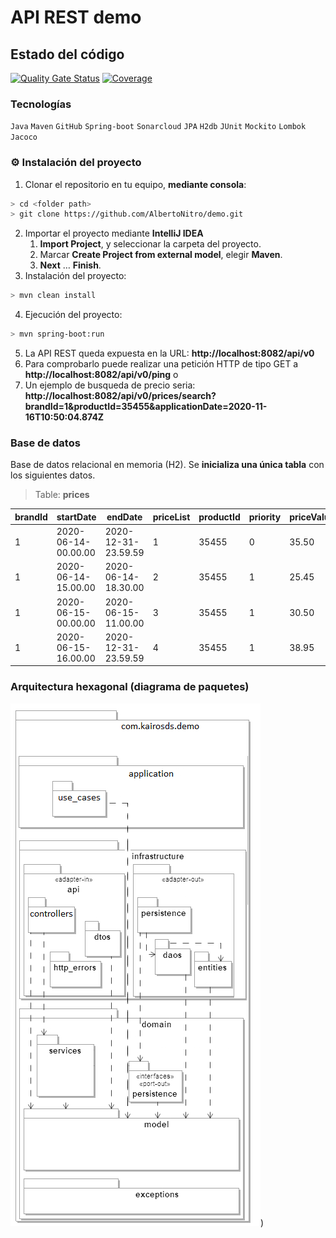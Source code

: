 # API REST demo


## Estado del código
[![Quality Gate Status](https://sonarcloud.io/api/project_badges/measure?project=AlbertoNitro_demo&metric=alert_status)](https://sonarcloud.io/summary/new_code?id=AlbertoNitro_demo)
[![Coverage](https://sonarcloud.io/api/project_badges/measure?project=AlbertoNitro_demo&metric=coverage)](https://sonarcloud.io/summary/new_code?id=AlbertoNitro_demo)


### Tecnologías
`Java` `Maven` `GitHub` `Spring-boot` `Sonarcloud` `JPA` `H2db` `JUnit` `Mockito` `Lombok` `Jacoco`


### :gear: Instalación del proyecto
1. Clonar el repositorio en tu equipo, **mediante consola**:
```sh
> cd <folder path>
> git clone https://github.com/AlbertoNitro/demo.git
```
2. Importar el proyecto mediante **IntelliJ IDEA**
    1. **Import Project**, y seleccionar la carpeta del proyecto.
    2. Marcar **Create Project from external model**, elegir **Maven**.
    3. **Next** … **Finish**.
3. Instalación del proyecto:
```sh
> mvn clean install 
```
4. Ejecución del proyecto:
```sh
> mvn spring-boot:run 
```
5. La API REST queda expuesta en la URL: **http://localhost:8082/api/v0**
6. Para comprobarlo puede realizar una petición HTTP de tipo GET a **http://localhost:8082/api/v0/ping** o 
7. Un ejemplo de busqueda de precio seria: **http://localhost:8082/api/v0/prices/search?brandId=1&productId=35455&applicationDate=2020-11-16T10:50:04.874Z**


### Base de datos
Base de datos relacional en memoria (H2). Se **inicializa una única tabla** con los siguientes datos.
> Table: **prices**

| **brandId** | **startDate**       | **endDate**         | **priceList** | **productId** | **priority** | **priceValue** | **currency** |
|-------------|---------------------|---------------------|---------------|---------------|--------------|----------------|--------------|
| 1           | 2020-06-14-00.00.00 | 2020-12-31-23.59.59 | 1             | 35455         | 0            | 35.50          | EUR          |
| 1           | 2020-06-14-15.00.00 | 2020-06-14-18.30.00 | 2             | 35455         | 1            | 25.45          | EUR          |
| 1           | 2020-06-15-00.00.00 | 2020-06-15-11.00.00 | 3             | 35455         | 1            | 30.50          | EUR          |
| 1           | 2020-06-15-16.00.00 | 2020-12-31-23.59.59 | 4             | 35455         | 1            | 38.95          | EUR          |


### Arquitectura hexagonal (diagrama de paquetes)
![Arquitectura hexagonal - Diagrama de paquetes](docs/diagrama-de-paquetes.png))


